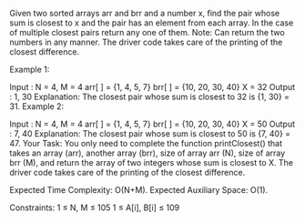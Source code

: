 Given two sorted arrays arr and brr and a number x, find the pair whose sum is closest to x and the pair has an element from each array. In the case of multiple closest pairs return any one of them.
Note: Can return the two numbers in any manner. The driver code takes care of the printing of the closest difference.

Example 1:

Input : N = 4, M = 4
arr[ ] = {1, 4, 5, 7}
brr[ ] = {10, 20, 30, 40} 
X = 32
Output : 
1, 30
Explanation:
The closest pair whose sum is closest
to 32 is {1, 30} = 31.
Example 2:

Input : N = 4, M = 4
arr[ ] = {1, 4, 5, 7}
brr[ ] = {10, 20, 30, 40}
X = 50 
Output : 
7, 40 
Explanation: 
The closest pair whose sum is closest
to 50 is {7, 40} = 47.
Your Task:
You only need to complete the function printClosest() that takes an array (arr), another array (brr), size of array arr (N), size of array brr (M), and return the array of two integers whose sum is closest to X. The driver code takes care of the printing of the closest difference.

Expected Time Complexity: O(N+M).
Expected Auxiliary Space: O(1).

Constraints:
1 ≤ N, M ≤ 105
1 ≤ A[i], B[i] ≤ 109

